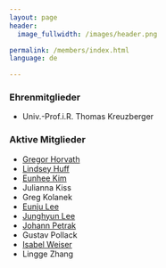 ```yaml
---
layout: page
header:
  image_fullwidth: /images/header.png

permalink: /members/index.html
language: de

---
```



### Ehrenmitglieder

* Univ.-Prof.i.R. Thomas Kreuzberger

### Aktive Mitglieder

* [Gregor Horvath](/members/gregor_horvath)
* [Lindsey Huff](/members/lindsey_huff)
* [Eunhee Kim](/members/eunhee_kim)
* Julianna Kiss
* Greg Kolanek
* [Eunju Lee](/members/eunju_lee)
* [Junghyun Lee](/members/junghyun_lee)
* [Johann Petrak](/members/johann_petrak)
* Gustav Pollack
* [Isabel Weiser](/members/isabel_weiser)
* Lingge Zhang 


